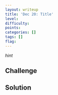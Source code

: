 ```yaml
---
layout: writeup
title: 'Dec 20: Title'
level: 
difficulty: 
points: 
categories: []
tags: []
flag: 
---
```

*hint*

## Challenge

## Solution

